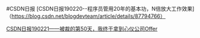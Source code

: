 #CSDN日报
[CSDN日报190220--程序员管用20年的基本功，N倍放大工作效果]（https://blog.csdn.net/blogdevteam/article/details/87794766）

[CSDN日报190221——被裁的第50天，我终于拿到心仪公司Offer](https://blog.csdn.net/blogdevteam/article/details/87863227)
